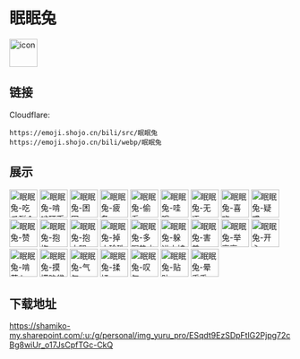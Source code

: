 # 眠眠兔
<img src="https://emoji.shojo.cn/bili/src/眠眠兔/icon.png" width="50" height="50" alt="icon">

## 链接
Cloudflare:
```
https://emoji.shojo.cn/bili/src/眠眠兔
https://emoji.shojo.cn/bili/webp/眠眠兔
```
## 展示
<img src="https://emoji.shojo.cn/bili/src/眠眠兔/眠眠兔-吃瓜群众.png" width="50" height="50" alt="眠眠兔-吃瓜群众">
<img src="https://emoji.shojo.cn/bili/src/眠眠兔/眠眠兔-啃啃硬币.png" width="50" height="50" alt="眠眠兔-啃啃硬币">
<img src="https://emoji.shojo.cn/bili/src/眠眠兔/眠眠兔-困困.png" width="50" height="50" alt="眠眠兔-困困">
<img src="https://emoji.shojo.cn/bili/src/眠眠兔/眠眠兔-疲惫.png" width="50" height="50" alt="眠眠兔-疲惫">
<img src="https://emoji.shojo.cn/bili/src/眠眠兔/眠眠兔-偷看.png" width="50" height="50" alt="眠眠兔-偷看">
<img src="https://emoji.shojo.cn/bili/src/眠眠兔/眠眠兔-哇哦.png" width="50" height="50" alt="眠眠兔-哇哦">
<img src="https://emoji.shojo.cn/bili/src/眠眠兔/眠眠兔-无语.png" width="50" height="50" alt="眠眠兔-无语">
<img src="https://emoji.shojo.cn/bili/src/眠眠兔/眠眠兔-喜欢.png" width="50" height="50" alt="眠眠兔-喜欢">
<img src="https://emoji.shojo.cn/bili/src/眠眠兔/眠眠兔-疑惑.png" width="50" height="50" alt="眠眠兔-疑惑">
<img src="https://emoji.shojo.cn/bili/src/眠眠兔/眠眠兔-赞.png" width="50" height="50" alt="眠眠兔-赞">
<img src="https://emoji.shojo.cn/bili/src/眠眠兔/眠眠兔-抱抱.png" width="50" height="50" alt="眠眠兔-抱抱">
<img src="https://emoji.shojo.cn/bili/src/眠眠兔/眠眠兔-抱大腿.png" width="50" height="50" alt="眠眠兔-抱大腿">
<img src="https://emoji.shojo.cn/bili/src/眠眠兔/眠眠兔-掉小珍珠.png" width="50" height="50" alt="眠眠兔-掉小珍珠">
<img src="https://emoji.shojo.cn/bili/src/眠眠兔/眠眠兔-多喝热水.png" width="50" height="50" alt="眠眠兔-多喝热水">
<img src="https://emoji.shojo.cn/bili/src/眠眠兔/眠眠兔-躲进小被.png" width="50" height="50" alt="眠眠兔-躲进小被">
<img src="https://emoji.shojo.cn/bili/src/眠眠兔/眠眠兔-害羞.png" width="50" height="50" alt="眠眠兔-害羞">
<img src="https://emoji.shojo.cn/bili/src/眠眠兔/眠眠兔-举高高.png" width="50" height="50" alt="眠眠兔-举高高">
<img src="https://emoji.shojo.cn/bili/src/眠眠兔/眠眠兔-开心.png" width="50" height="50" alt="眠眠兔-开心">
<img src="https://emoji.shojo.cn/bili/src/眠眠兔/眠眠兔-啃萝卜.png" width="50" height="50" alt="眠眠兔-啃萝卜">
<img src="https://emoji.shojo.cn/bili/src/眠眠兔/眠眠兔-摸摸脑袋.png" width="50" height="50" alt="眠眠兔-摸摸脑袋">
<img src="https://emoji.shojo.cn/bili/src/眠眠兔/眠眠兔-气气.png" width="50" height="50" alt="眠眠兔-气气">
<img src="https://emoji.shojo.cn/bili/src/眠眠兔/眠眠兔-揉揉.png" width="50" height="50" alt="眠眠兔-揉揉">
<img src="https://emoji.shojo.cn/bili/src/眠眠兔/眠眠兔-叹气.png" width="50" height="50" alt="眠眠兔-叹气">
<img src="https://emoji.shojo.cn/bili/src/眠眠兔/眠眠兔-贴贴.png" width="50" height="50" alt="眠眠兔-贴贴">
<img src="https://emoji.shojo.cn/bili/src/眠眠兔/眠眠兔-晕乎乎.png" width="50" height="50" alt="眠眠兔-晕乎乎">

## 下载地址

https://shamiko-my.sharepoint.com/:u:/g/personal/img_yuru_pro/ESqdt9EzSDpFtlG2Pjpg72cBg8wiUr_o17JsCpfTGc-CkQ